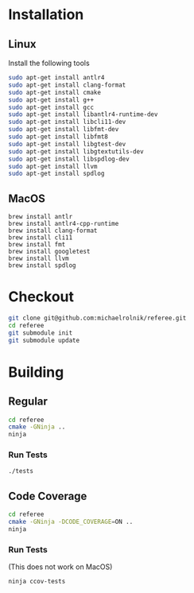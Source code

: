 # Installation

## Linux
Install the following tools
```bash
sudo apt-get install antlr4
sudo apt-get install clang-format
sudo apt-get install cmake
sudo apt-get install g++
sudo apt-get install gcc
sudo apt-get install libantlr4-runtime-dev
sudo apt-get install libcli11-dev
sudo apt-get install libfmt-dev
sudo apt-get install libfmt8
sudo apt-get install libgtest-dev
sudo apt-get install libgtextutils-dev
sudo apt-get install libspdlog-dev
sudo apt-get install llvm
sudo apt-get install spdlog
```

## MacOS
```
brew install antlr 
brew install antlr4-cpp-runtime
brew install clang-format
brew install cli11
brew install fmt
brew install googletest
brew install llvm
brew install spdlog
```


# Checkout
```bash
git clone git@github.com:michaelrolnik/referee.git
cd referee
git submodule init
git submodule update
```

# Building
## Regular
```bash
cd referee
cmake -GNinja ..
ninja
```
### Run Tests
```bash
./tests
```

## Code Coverage
```bash
cd referee
cmake -GNinja -DCODE_COVERAGE=ON ..
ninja
```

### Run Tests
(This does not work on MacOS)
```bash
ninja ccov-tests
```
